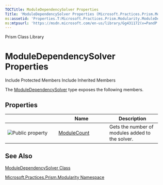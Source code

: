```yaml
---
TOCTitle: ModuleDependencySolver Properties
Title: 'ModuleDependencySolver Properties (Microsoft.Practices.Prism.Modularity)'
ms:assetid: 'Properties.T:Microsoft.Practices.Prism.Modularity.ModuleDependencySolver'
ms:mtpsurl: 'https://msdn.microsoft.com/en-us/library/Gg431172(v=PandP.50)'
---
```


Prism Class Library

ModuleDependencySolver Properties
=================================

Include Protected Members
Include Inherited Members

The [ModuleDependencySolver](https://msdn.microsoft.com/t:microsoft.practices.prism.modularity.moduledependencysolver) type exposes the following members.

Properties
----------

<span id="propertyTableToggle"></span>
<table>
<colgroup>
<col width="33%" />
<col width="33%" />
<col width="33%" />
</colgroup>
<thead>
<tr class="header">
<th> </th>
<th>Name</th>
<th>Description</th>
</tr>
</thead>
<tbody>
<tr class="odd">
<td><img src="https://msdn.microsoft.com/en-us/Gg431172.pubproperty(en-us,PandP.50).gif" title="Public property" /></td>
<td><a href="https://msdn.microsoft.com/p:microsoft.practices.prism.modularity.moduledependencysolver.modulecount">ModuleCount</a></td>
<td><div class="summary">
Gets the number of modules added to the solver.
</div></td>
</tr>
</tbody>
</table>

See Also
--------

<span id="seeAlsoToggle"></span>
[ModuleDependencySolver Class](https://msdn.microsoft.com/t:microsoft.practices.prism.modularity.moduledependencysolver)

[Microsoft.Practices.Prism.Modularity Namespace](https://msdn.microsoft.com/n:microsoft.practices.prism.modularity)
